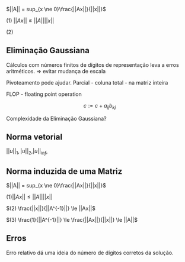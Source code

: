 

$||A|| = sup_{x \ne 0}\frac{||Ax||}{||x||}$

(1) $||Ax|| \le ||A||||x||$

(2)  


## Eliminação Gaussiana

Cálculos com números finitos de dígitos de representação leva a erros aritméticos.
=> evitar mudança de escala

Pivoteamento pode ajudar.
Parcial - coluna
total - na matriz inteira

FLOP - floating point operation

$$c := c + a_{ij}b_{kj}$$

Complexidade da Eliminação Gaussiana?


## Norma vetorial

$||u||_1, |u||_2, |u||_{inf},$


## Norma induzida de uma Matriz

$||A|| = sup_{x \ne 0}\frac{||Ax||}{||x||}$

$(1) ||Ax|| \le ||A||||x||$

$(2)  \frac{||x||}{||A^{-1}||} \le  ||Ax||$

$(3) \frac{1}{||A^{-1}||} \le \frac{||Ax||}{||x||} \le ||A||$

## Erros

Erro relativo dá uma ideia do número de dígitos corretos da solução.
<!--stackedit_data:
eyJoaXN0b3J5IjpbOTc3MzcyMTg1LDE5NDY5MTE3MjgsODI2Nz
k4ODQzLDE0MjkwODYyOTUsMTQ3NDM5Mjc2N119
-->